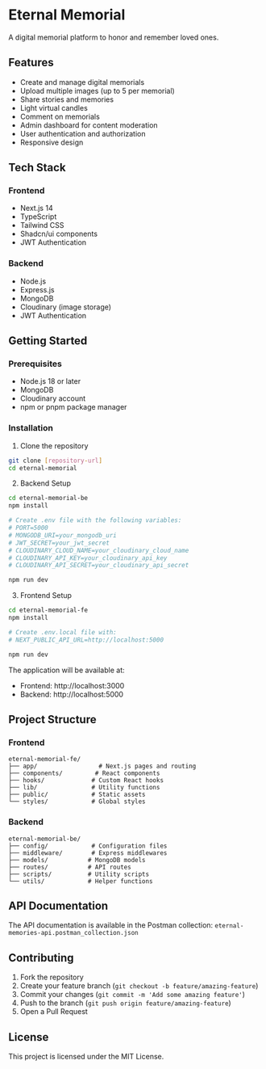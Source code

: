 # Eternal Memorial

A digital memorial platform to honor and remember loved ones.

## Features

- Create and manage digital memorials
- Upload multiple images (up to 5 per memorial)
- Share stories and memories
- Light virtual candles
- Comment on memorials
- Admin dashboard for content moderation
- User authentication and authorization
- Responsive design

## Tech Stack

### Frontend
- Next.js 14
- TypeScript
- Tailwind CSS
- Shadcn/ui components
- JWT Authentication

### Backend
- Node.js
- Express.js
- MongoDB
- Cloudinary (image storage)
- JWT Authentication

## Getting Started

### Prerequisites

- Node.js 18 or later
- MongoDB
- Cloudinary account
- npm or pnpm package manager

### Installation

1. Clone the repository
```bash
git clone [repository-url]
cd eternal-memorial
```

2. Backend Setup
```bash
cd eternal-memorial-be
npm install

# Create .env file with the following variables:
# PORT=5000
# MONGODB_URI=your_mongodb_uri
# JWT_SECRET=your_jwt_secret
# CLOUDINARY_CLOUD_NAME=your_cloudinary_cloud_name
# CLOUDINARY_API_KEY=your_cloudinary_api_key
# CLOUDINARY_API_SECRET=your_cloudinary_api_secret

npm run dev
```

3. Frontend Setup
```bash
cd eternal-memorial-fe
npm install

# Create .env.local file with:
# NEXT_PUBLIC_API_URL=http://localhost:5000

npm run dev
```

The application will be available at:
- Frontend: http://localhost:3000
- Backend: http://localhost:5000

## Project Structure

### Frontend
```
eternal-memorial-fe/
├── app/                 # Next.js pages and routing
├── components/         # React components
├── hooks/             # Custom React hooks
├── lib/               # Utility functions
├── public/            # Static assets
└── styles/            # Global styles
```

### Backend
```
eternal-memorial-be/
├── config/            # Configuration files
├── middleware/        # Express middlewares
├── models/           # MongoDB models
├── routes/           # API routes
├── scripts/          # Utility scripts
└── utils/            # Helper functions
```

## API Documentation

The API documentation is available in the Postman collection: `eternal-memories-api.postman_collection.json`

## Contributing

1. Fork the repository
2. Create your feature branch (`git checkout -b feature/amazing-feature`)
3. Commit your changes (`git commit -m 'Add some amazing feature'`)
4. Push to the branch (`git push origin feature/amazing-feature`)
5. Open a Pull Request

## License

This project is licensed under the MIT License.